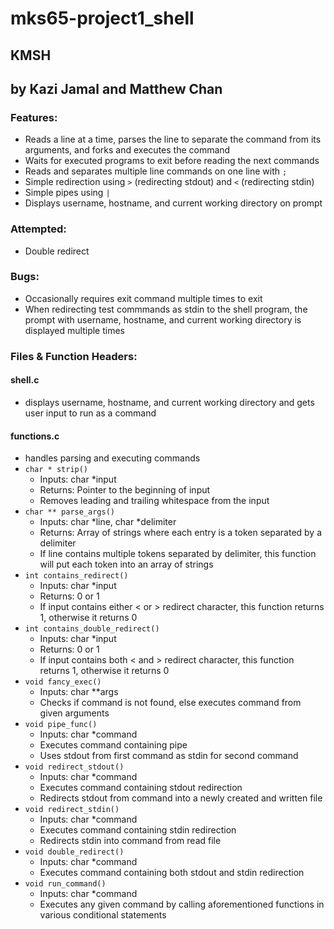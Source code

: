 # mks65-project1_shell

## KMSH

## by Kazi Jamal and Matthew Chan

### Features:

- Reads a line at a time, parses the line to separate the command from its arguments, and forks and executes the command
- Waits for executed programs to exit before reading the next commands
- Reads and separates multiple line commands on one line with `;`
- Simple redirection using `>` (redirecting stdout) and `<` (redirecting stdin)
- Simple pipes using `|`
- Displays username, hostname, and current working directory on prompt

### Attempted:

- Double redirect

### Bugs:

- Occasionally requires exit command multiple times to exit
- When redirecting test commmands as stdin to the shell program, the prompt with username, hostname, and current working directory is displayed multiple times

### Files & Function Headers:

#### shell.c

- displays username, hostname, and current working directory and gets user input to run as a command

#### functions.c

- handles parsing and executing commands
- `char * strip()`
  - Inputs: char \*input
  - Returns: Pointer to the beginning of input
  - Removes leading and trailing whitespace from the input
- `char ** parse_args()`
  - Inputs: char \*line, char \*delimiter
  - Returns: Array of strings where each entry is a token separated by a delimiter
  - If line contains multiple tokens separated by delimiter, this function will put each token into an array of strings
- `int contains_redirect()`
  - Inputs: char \*input
  - Returns: 0 or 1
  - If input contains either < or > redirect character, this function returns 1, otherwise it returns 0
- `int contains_double_redirect()`
  - Inputs: char \*input
  - Returns: 0 or 1
  - If input contains both < and > redirect character, this function returns 1, otherwise it returns 0
- `void fancy_exec()`
  - Inputs: char \*\*args
  - Checks if command is not found, else executes command from given arguments
- `void pipe_func()`
  - Inputs: char \*command
  - Executes command containing pipe
  - Uses stdout from first command as stdin for second command
- `void redirect_stdout()`
  - Inputs: char \*command
  - Executes command containing stdout redirection
  - Redirects stdout from command into a newly created and written file
- `void redirect_stdin()`
  - Inputs: char \*command
  - Executes command containing stdin redirection
  - Redirects stdin into command from read file
- `void double_redirect()`
  - Inputs: char \*command
  - Executes command containing both stdout and stdin redirection
- `void run_command()`
  - Inputs: char \*command
  - Executes any given command by calling aforementioned functions in various conditional statements
